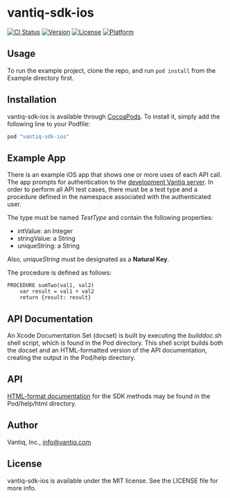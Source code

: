 # vantiq-sdk-ios

[![CI Status](http://img.shields.io/travis/Vantiq/vantiq-sdk-ios.svg?style=flat)](https://travis-ci.org/Vantiq/vantiq-sdk-ios)
[![Version](https://img.shields.io/cocoapods/v/vantiq-sdk-ios.svg?style=flat)](http://cocoapods.org/pods/vantiq-sdk-ios)
[![License](https://img.shields.io/cocoapods/l/vantiq-sdk-ios.svg?style=flat)](http://cocoapods.org/pods/vantiq-sdk-ios)
[![Platform](https://img.shields.io/cocoapods/p/vantiq-sdk-ios.svg?style=flat)](http://cocoapods.org/pods/vantiq-sdk-ios)

## Usage

To run the example project, clone the repo, and run `pod install` from the Example directory first.


## Installation

vantiq-sdk-ios is available through [CocoaPods](http://cocoapods.org). To install
it, simply add the following line to your Podfile:

```ruby
pod "vantiq-sdk-ios"
```

## Example App
There is an example iOS app that shows one or more uses of each API call. The app prompts for authentication to the [development Vantiq server](https://dev.vantiq.com). In order to perform all API test cases, there must be a test type and a procedure defined in the namespace associated with the authenticated user.

The type must be named _TestType_ and contain the following properties:

* intValue: an Integer
* stringValue: a String
* uniqueString: a String

Also, _uniqueString_ must be designated as a **Natural Key**.

The procedure is defined as follows:

	PROCEDURE sumTwo(val1, val2)
		var result = val1 + val2
		return {result: result}

## API Documentation

An Xcode Documentation Set (docset) is built by executing the _builddoc.sh_ shell script, which is found in the Pod directory. This shell script builds both the docset and an HTML-formatted version of the API documentation, creating the output in the Pod/help directory.

## API

[HTML-format documentation](https://rawgit.com/Vantiq/vantiq-sdk-ios/master/Pod/help/html/index.html) for the SDK methods may be found in the Pod/help/html directory.

## Author

Vantiq, Inc., info@vantiq.com

## License

vantiq-sdk-ios is available under the MIT license. See the LICENSE file for more info.

